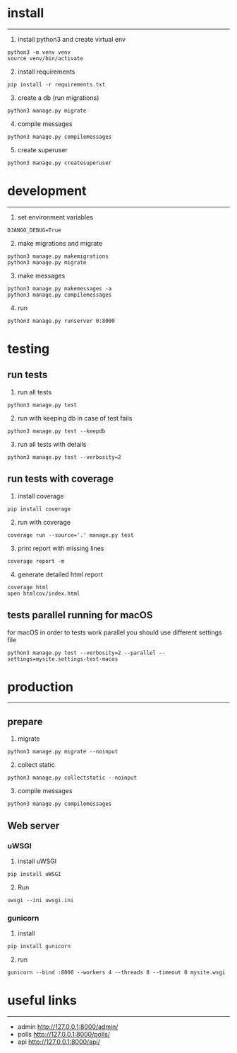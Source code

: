 # install

---

1. install python3 and create virtual env
```shell
python3 -m venv venv
source venv/bin/activate
```
2. install requirements
```shell
pip install -r requirements.txt
```
3. create a db (run migrations)
```shell
python3 manage.py migrate
```
4. compile messages
```shell
python3 manage.py compilemessages
```
5. create superuser
```shell
python3 manage.py createsuperuser
```

# development

---
1. set environment variables
```shell
DJANGO_DEBUG=True
```

2. make migrations and migrate
```shell
python3 manage.py makemigrations
python3 manage.py migrate
```

3. make messages
```shell
python3 manage.py makemessages -a
python3 manage.py compilemessages
```

4. run
```shell
python3 manage.py runserver 0:8000
```

# testing

## run tests 

1. run all tests
```shell
python3 manage.py test
```
2. run with keeping db in case of test fails
```shell
python3 manage.py test --keepdb
```
3. run all tests with details
```shell
python3 manage.py test --verbosity=2
```

## run tests with coverage

1. install coverage
```shell
pip install coverage
```
2. run with coverage
```shell
coverage run --source='.' manage.py test
```
3. print report with missing lines
```shell
coverage report -m
```
4. generate detailed html report
```shell
coverage html
open htmlcov/index.html
```

## tests parallel running for macOS

for macOS in order to tests work parallel you should use different settings file
```shell
python3 manage.py test --verbosity=2 --parallel --settings=mysite.settings-test-macos
```


# production

---

## prepare

1. migrate
```shell
python3 manage.py migrate --noinput
```

2. collect static
```shell
python3 manage.py collectstatic --noinput
```

3. compile messages
```shell
python3 manage.py compilemessages
```

## Web server

### uWSGI

1. install uWSGI
```shell
pip install uWSGI
```

2. Run
```shell
uwsgi --ini uwsgi.ini
```

### gunicorn

1. install
```shell
pip install gunicorn
```
2. run
```shell
gunicorn --bind :8000 --workers 4 --threads 8 --timeout 0 mysite.wsgi
```


# useful links

---
* admin http://127.0.0.1:8000/admin/
* polls http://127.0.0.1:8000/polls/
* api http://127.0.0.1:8000/api/
